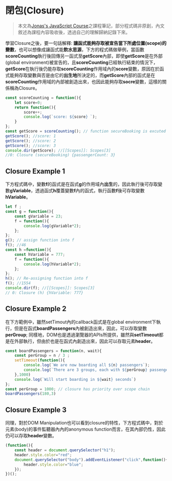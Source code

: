 # 閉包(Closure)
> 本文為[Jonas's JavaScript Course](https://www.udemy.com/course/the-complete-javascript-course/)之課程筆記，部分程式碼非原創，內文敘述為課程內容吸收後，透過自己的理解歸納記錄下來。

學習Closure之後，要一句話解釋: **讓函式能夠存取被宣告當下所處位置(scope)的變數**，也可以想像成讓函式能**飲水思源**，下方的程式碼做舉例，當函數**scoreCounting**執行後回傳另一函式至**getScore**內部，即使**getScore**是在外部(global environment)被宣告的，且**scoreCounting**已經執行結束的情況下，**getScore**在執行後仍能存取**scoreCounting**作用域內的**score**變數，原因在於函式能夠存取變數與否是由它的**出生地**所決定的，而**getScore**內部的函式是在**scoreCounting**作用域的內部被創造出來，也因此能夠存取**socre**變數，這樣的關係稱為Closure。

```js
const scoreCounting = function(){
    let score=0;
    return function(){
        score++;
        console.log(`score: ${score} `);
    }
};
const getScore = scoreCounting(); // function secureBooking is excuted and returned a function to booker
getScore(); //score: 1
getScore(); //score: 2 
getScore(); //score: 3
console.dir(getScore); //[[Scopes]]: Scopes[3]
//0: Closure (secureBooking) {passengerCount: 3}
```
## Closure Example 1

下方程式碼中，變數**f**的函式是在函式**g**的作用域內**出生**的，因此執行後可存取變數**gVariable**，透過函式**h**覆蓋變數**f**內的函式，執行函數**f**後可存取變數**hVariable**。
```js
let f ;
const g = function(){
    const gVariable = 23;
    f = function(){
        console.log(gVariable*2);
    };
};
g(); // assign function into f
f(); //46
const h =function(){
    const hVariable = 777;
    f = function(){
        console.log(hVariable*2);
    };
};
h(); // Re-assigning function into f
f(); //1554
console.dir(f); //[[Scopes]]: Scopes[3]
// 0: Closure (h) {hVariable: 777}
```

## Closure Example 2

在下方範例中，雖然setTimout內的callback函式是在global environment下執行，但是在函式**boardPassengers**內被創造出來，因此，可以存取變數**perGroup**;
同樣地，DOM也是透過瀏覽器的APIs所提供，雖然與**setTimeout**都是在外部執行，但由於也是在函式內創造出來，因此可以存取元素**header**。
```js
const boardPassengers = function(n, wait){
    const perGroup = n / 3 ;
    setTimeout(function(){
        console.log(`We are now boarding all ${n} passengers`);
        console.log(`There are 3 groups, each with ${perGroup} passengers`);
    },1000)
    console.log(`Will start boarding in ${wait} seconds`)
};
const perGroup = 1000; // closure has priority over scope chain
boardPassengers(180,3)

```

## Closure Example 3
同理，對於DOM Manipulation也可以看到closure的特性，下方程式碼中，對於元素(body)的事件監聽器內內的anonymous function而言，在其內部仍性，因此仍可以存取**header**變數。
```js
(function(){
    const header = document.querySelector("h1");
    header.style.color="red";
    document.querySelector("body").addEventListener("click",function(){
        header.style.color="blue";
    });
})();
```
